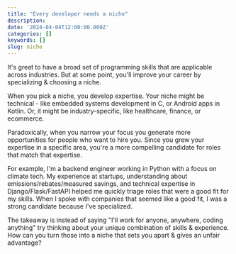```yaml
---
title: "Every developer needs a niche"
description:
date: '2024-04-04T12:00:00.000Z'
categories: []
keywords: []
slug: niche
---
```


It's great to have a broad set of programming skills that are applicable across industries. But at some point, you'll improve your career by specializing & choosing a niche.

When you pick a niche, you develop expertise. Your niche might be technical - like embedded systems development in C, or Android apps in Kotlin. Or, it might be industry-specific, like healthcare, finance, or ecommerce.

Paradoxically, when you narrow your focus you generate more opportunities for people who want to hire you. Since you grew your expertise in a specific area, you're a more compelling candidate for roles that match that expertise.

For example, I'm a backend engineer working in Python with a focus on climate tech. My experience at startups, understanding about emissions/rebates/measured savings, and technical expertise in Django/Flask/FastAPI helped me quickly triage roles that were a good fit for my skills. When I spoke with companies that seemed like a good fit, I was a strong candidate because I've specialized.

The takeaway is instead of saying "I'll work for anyone, anywhere, coding anything" try thinking about your unique combination of skills & experience. How can you turn those into a niche that sets you apart & gives an unfair advantage?
